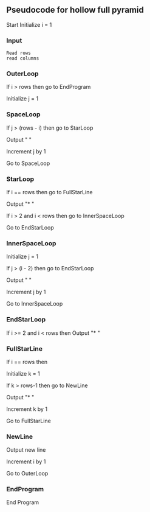 
## Pseudocode for hollow full pyramid

Start
Initialize i = 1
### Input
    Read rows
    read columns


### OuterLoop
If i > rows then go to EndProgram

Initialize j = 1

### SpaceLoop
If j > (rows - i) then go to StarLoop

Output " "

Increment j by 1

Go to SpaceLoop

### StarLoop
If i == rows then go to FullStarLine

Output "* "

If i > 2 and i < rows then go to InnerSpaceLoop

Go to EndStarLoop

### InnerSpaceLoop
Initialize j = 1

If j > (i - 2) then go to EndStarLoop

Output "  "

Increment j by 1

Go to InnerSpaceLoop

### EndStarLoop
If i >= 2 and i < rows then Output "* "

### FullStarLine
If i == rows then

Initialize k = 1

If k > rows-1 then go to NewLine

Output "* "

Increment k by 1

Go to FullStarLine

### NewLine

Output new line

Increment i by 1

Go to OuterLoop

### EndProgram
End Program
